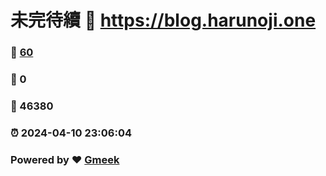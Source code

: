 # 未完待續 :link: https://blog.harunoji.one 
### :page_facing_up: [60](https://blog.harunoji.one/tag.html) 
### :speech_balloon: 0 
### :hibiscus: 46380 
### :alarm_clock: 2024-04-10 23:06:04 
### Powered by :heart: [Gmeek](https://github.com/Meekdai/Gmeek)
